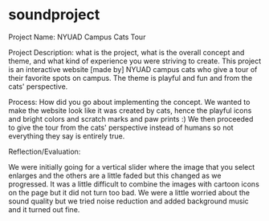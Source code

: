 # soundproject

Project Name: 
NYUAD Campus Cats Tour


Project Description: what is the project, what is the overall concept and theme, and what kind of experience you were striving to create.
This project is an interactive website [made by] NYUAD campus cats who give a tour of their favorite spots on campus. The theme is playful and fun and from the cats' perspective. 


Process: How did you go about implementing the concept.
We wanted to make the website look like it was created by cats, hence the playful icons and bright colors and scratch marks and paw prints :) We then proceeded to give the tour from the cats' perspective instead of humans so not everything they say is entirely true.


Reflection/Evaluation: 

We were initially going for a vertical slider where the image that you select enlarges and the others are a little faded but this changed as we progressed. It was a little difficult to combine the images with cartoon icons on the page but it did not turn too bad. We were a little worried about the sound quality but we tried noise reduction and added background music and it turned out fine. 

